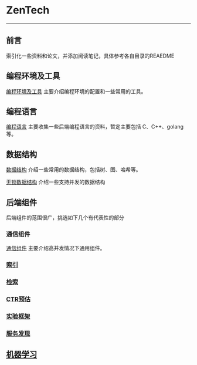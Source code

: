 # ZenTech
-----
## 前言

索引化一些资料和论文，并添加阅读笔记，具体参考各自目录的REAEDME

## 编程环境及工具
[编程环境及工具](editor/README.md) 主要介绍编程环境的配置和一些常用的工具。

## 编程语言
[编程语言](lang/README.md) 主要收集一些后端编程语言的资料，暂定主要包括 C、C++、golang等。
## 数据结构
[数据结构](atl/README.md) 介绍一些常用的数据结构，包括树、图、哈希等。

[无锁数据结构](lockfree/README.md) 介绍一些支持并发的数据结构


## 后端组件
后端组件的范围很广，挑选如下几个有代表性的部分
### 通信组件

[通信组件](net/README.md) 主要介绍高并发情况下通用组件。

### [索引](indexing/README.md)

### [检索](retriever/README.md)

### [CTR预估](ctr/README.md)
### [实验框架](experience/README.md)
### [服务发现](discover/README.md)
## [机器学习](ml/README.md)
